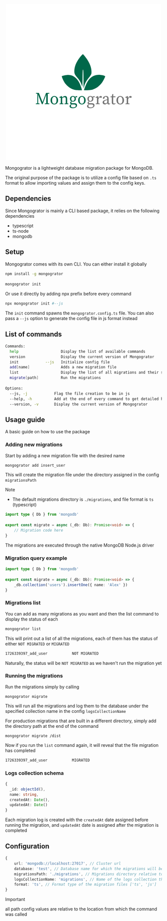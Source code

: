 <p align="center">
  <img src="/assets/mongogrator.png" alt="Mongogrator" />
</p>

Mongogrator is a lightweight database migration package for MongoDB. 

The original purpose of the package is to utilize a config file based on `.ts` format to allow importing values and assign them to the config keys.

## Dependencies

Since Mongogrator is mainly a CLI based package, it relies on the following dependencies

- typescript
- ts-node
- mongodb

## Setup

Mongogrator comes with its own CLI. You can either install it globally

```bash
npm install -g mongogrator

mongogrator init
```

Or use it directly by adding npx prefix before every command

```bash
npx mongogrator init #--js
```

The `init` command spawns the `mongogrator.config.ts` file. You can also pass a `--js` option to generate the config file in js format instead

## List of commands

```bash
Commands:
  help                   Display the list of available commands
  version                Display the current version of Mongogrator
  init            --js   Initialize config file
  add[name]              Adds a new migration file
  list                   Display the list of all migrations and their status
  migrate[path]          Run the migrations

Options:
  --js, -j            Flag the file creation to be in js
  --help, -h          Add at the end of every command to get detailed help on it
  --version, -v       Display the current version of Mongogrator
```

## Usage guide

A basic guide on how to use the package

### Adding new migrations

Start by adding a new migration file with the desired name

```bash
mongogrator add insert_user
```

This will create the migration file under the directory assigned in the config `migrationsPath`

> [!NOTE]
> - The default migrations directory is `./migrations`, and file format is `ts` (typescript)

```ts
import type { Db } from 'mongodb'

export const migrate = async (_db: Db): Promise<void> => {
	// Migration code here
}
```

The migrations are executed through the native MongoDB Node.js driver

### Migration query example

```ts
import type { Db } from 'mongodb'

export const migrate = async (_db: Db): Promise<void> => {
	_db.collection('users').insertOne({ name: 'Alex' })
}
```

### Migrations list

You can add as many migrations as you want and then the list command to display the status of each

```bash
mongogrator list
```

This will print out a list of all the migrations, each of them has the status of either `NOT MIGRATED` or `MIGRATED`

```bash
1726339397_add_user           NOT MIGRATED
```

Naturally, the status will be `NOT MIGRATED` as we haven't run the migration yet

### Running the migrations

Run the migrations simply by calling

```
mongogrator migrate
```

This will run all the migrations and log them to the database under the specified collection name in the config `logsCollectionName`

For production migrations that are built in a different directory, simply add the directory path at the end of the command

```
mongogrator migrate /dist
```

Now if you run the `list` command again, it will reveal that the file migration has completed

```bash
1726339397_add_user           MIGRATED
```

### Logs collection schema

```ts
{
  _id: objectId(),
  name: string,
  createdAt: Date(),
  updatedAt: Date()
}
```

Each migration log is created with the `createdAt` date assigned before running the migration, and `updatedAt` date is assigned after the migration is completed

## Configuration

```ts
{
	url: 'mongodb://localhost:27017', // Cluster url
	database: 'test', // Database name for which the migrations will be executed
	migrationsPath: './migrations', // Migrations directory relative to the location of the commands
	logsCollectionName: 'migrations', // Name of the logs collection that will be stored in the database
	format: 'ts', // Format type of the migration files ['ts', 'js']
}
```

> [!IMPORTANT]
> all path config values are relative to the location from which the command was called
